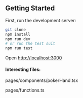 ## Getting Started

First, run the development server:

```bash
git clone
npm install
npm run dev
# or run the test suit
npm run test
```

Open [http://localhost:3000](http://localhost:3000) 


#### Interesting files:
pages/components/pokerHand.tsx

pages/functions.ts
